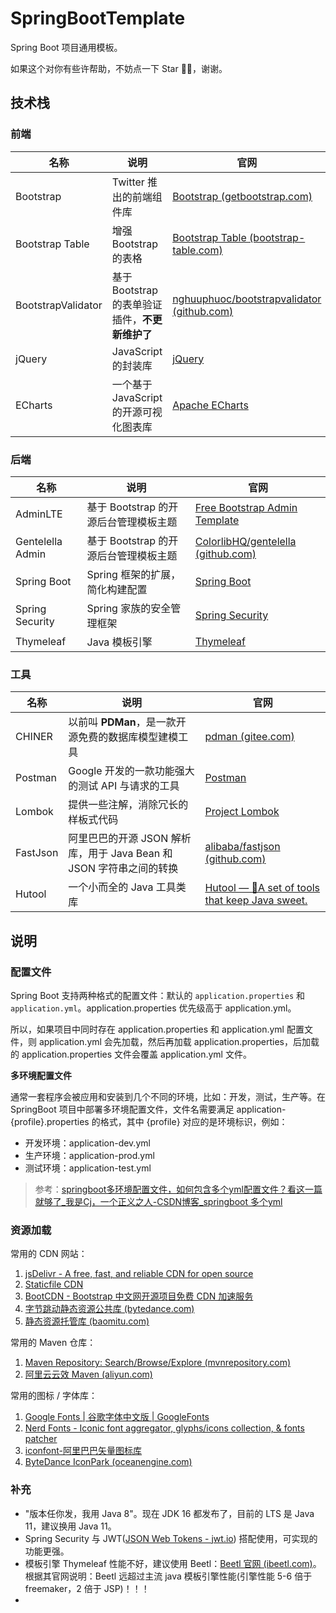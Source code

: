 # SpringBootTemplate
Spring Boot 项目通用模板。

如果这个对你有些许帮助，不妨点一下 Star 🌟🌟，谢谢。



## 技术栈

### 前端

| 名称               | 说明                                            | 官网                                                         |
| ------------------ | ----------------------------------------------- | ------------------------------------------------------------ |
| Bootstrap          | Twitter 推出的前端组件库                        | [Bootstrap (getbootstrap.com)](https://getbootstrap.com/)    |
| Bootstrap Table    | 增强 Bootstrap 的表格                           | [Bootstrap Table (bootstrap-table.com)](https://bootstrap-table.com/) |
| BootstrapValidator | 基于 Bootstrap 的表单验证插件，**不更新维护了** | [nghuuphuoc/bootstrapvalidator (github.com)](https://github.com/nghuuphuoc/bootstrapvalidator/) |
| jQuery             | JavaScript 的封装库                             | [jQuery](https://jquery.com/)                                |
| ECharts            | 一个基于 JavaScript 的开源可视化图表库          | [Apache ECharts](https://echarts.apache.org/zh/index.html)   |



### 后端

| 名称             | 说明                                  | 官网                                                         |
| ---------------- | ------------------------------------- | ------------------------------------------------------------ |
| AdminLTE         | 基于 Bootstrap 的开源后台管理模板主题 | [Free Bootstrap Admin Template](https://adminlte.io/)        |
| Gentelella Admin | 基于 Bootstrap 的开源后台管理模板主题 | [ColorlibHQ/gentelella (github.com)](https://github.com/ColorlibHQ/gentelella) |
| Spring Boot      | Spring 框架的扩展，简化构建配置       | [Spring Boot](https://spring.io/projects/spring-boot)        |
| Spring Security  | Spring 家族的安全管理框架             | [Spring Security](https://spring.io/projects/spring-security) |
| Thymeleaf        | Java 模板引擎                         | [Thymeleaf](https://www.thymeleaf.org/)                      |



### 工具

| 名称     | 说明                                                         | 官网                                                         |
| -------- | ------------------------------------------------------------ | ------------------------------------------------------------ |
| CHINER   | 以前叫 **PDMan**，是一款开源免费的数据库模型建模工具         | [pdman (gitee.com)](https://gitee.com/robergroup/pdman/)     |
| Postman  | Google 开发的一款功能强大的测试 API 与请求的工具             | [Postman](https://www.postman.com/)                          |
| Lombok   | 提供一些注解，消除冗长的样板式代码                           | [Project Lombok](https://projectlombok.org/)                 |
| FastJson | 阿里巴巴的开源 JSON 解析库，用于 Java Bean 和 JSON 字符串之间的转换 | [alibaba/fastjson (github.com)](https://github.com/alibaba/fastjson) |
| Hutool   | 一个小而全的 Java 工具类库                                   | [Hutool — 🍬A set of tools that keep Java sweet.](https://www.hutool.cn/) |





## 说明

### 配置文件

Spring Boot 支持两种格式的配置文件：默认的 `application.properties` 和 `application.yml`。application.properties 优先级高于 application.yml。

所以，如果项目中同时存在 application.properties 和 application.yml 配置文件，则 application.yml 会先加载，然后再加载 application.properties，后加载的 application.properties 文件会覆盖 application.yml 文件。

**多环境配置文件**

通常一套程序会被应用和安装到几个不同的环境，比如：开发，测试，生产等。在 SpringBoot 项目中部署多环境配置文件，文件名需要满足 application-{profile}.properties 的格式，其中 {profile} 对应的是环境标识，例如：

* 开发环境：application-dev.yml
* 生产环境：application-prod.yml
* 测试环境：application-test.yml



> 参考：[springboot多环境配置文件，如何包含多个yml配置文件？看这一篇就够了_我是Cj，一个正义之人-CSDN博客_springboot 多个yml](https://blog.csdn.net/xiaorui51/article/details/108452181)





### 资源加载

常用的 CDN 网站：

1. [jsDelivr - A free, fast, and reliable CDN for open source](https://www.jsdelivr.com/)
2. [Staticfile CDN](https://www.staticfile.org/)
3. [BootCDN - Bootstrap 中文网开源项目免费 CDN 加速服务](https://www.bootcdn.cn/)
4. [字节跳动静态资源公共库 (bytedance.com)](http://cdn.bytedance.com/)
5. [静态资源托管库 (baomitu.com)](https://cdn.baomitu.com/)



常用的 Maven 仓库：

1. [Maven Repository: Search/Browse/Explore (mvnrepository.com)](https://mvnrepository.com/)
2. [阿里云云效 Maven (aliyun.com)](https://developer.aliyun.com/mvn/guide)



常用的图标 / 字体库：

1. [Google Fonts | 谷歌字体中文版 | GoogleFonts](http://www.googlefonts.cn/)
2. [Nerd Fonts - Iconic font aggregator, glyphs/icons collection, & fonts patcher](https://www.nerdfonts.com/font-downloads)
3. [iconfont-阿里巴巴矢量图标库](https://www.iconfont.cn/)
4. [ByteDance IconPark (oceanengine.com)](https://iconpark.oceanengine.com/home)



### 补充

* "版本任你发，我用 Java 8"。现在 JDK 16 都发布了，目前的 LTS 是 Java 11，建议换用 Java 11。
* Spring Security 与 JWT([JSON Web Tokens - jwt.io](https://jwt.io/)) 搭配使用，可实现的功能更强。
* 模板引擎 Thymeleaf 性能不好，建议使用 Beetl：[Beetl 官网 (ibeetl.com)](http://ibeetl.com/)。根据其官网说明：Beetl 远超过主流 java 模板引擎性能(引擎性能 5-6 倍于 freemaker，2 倍于 JSP)！！！
* 
